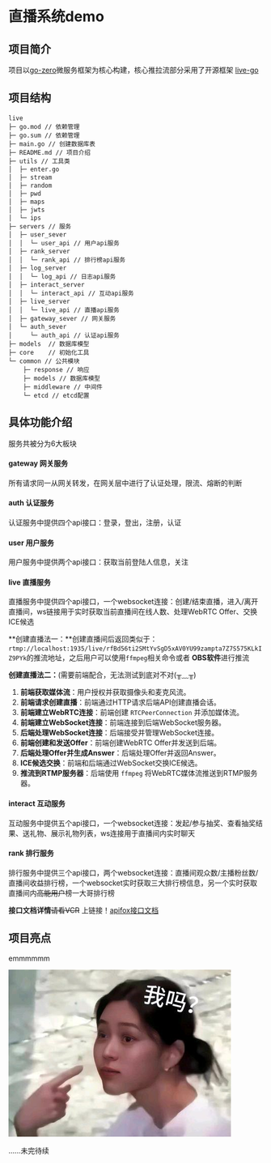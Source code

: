 # 直播系统demo

## 项目简介

项目以[go-zero](https://go-zero.dev/docs/concepts/overview)微服务框架为核心构建，核心推拉流部分采用了开源框架 [live-go](https://github.com/gwuhaolin/livego)

## 项目结构

```
live
├─ go.mod // 依赖管理
├─ go.sum // 依赖管理
├─ main.go // 创建数据库表
├─ README.md // 项目介绍
├─ utils // 工具类
│  ├─ enter.go
│  ├─ stream
│  ├─ random
│  ├─ pwd
│  ├─ maps
│  ├─ jwts
│  └─ ips
├─ servers // 服务
│  ├─ user_sever
│  │  └─ user_api // 用户api服务
│  ├─ rank_server
│  │  └─ rank_api // 排行榜api服务
│  ├─ log_server
│  │  └─ log_api // 日志api服务
│  ├─ interact_server
│  │  └─ interact_api // 互动api服务
│  ├─ live_server
│  │  └─ live_api // 直播api服务
│  ├─ gateway_sever // 网关服务
│  └─ auth_sever
│     └─ auth_api // 认证api服务
├─ models  // 数据库模型
├─ core    // 初始化工具
└─ common // 公共模块
    ├─ response // 响应
    ├─ models // 数据库模型
    ├─ middleware // 中间件
    └─ etcd // etcd配置
```

## 具体功能介绍

服务共被分为6大板块

#### gateway 网关服务

所有请求同一从网关转发，在网关层中进行了认证处理，限流、熔断的判断

#### auth 认证服务

认证服务中提供四个api接口：登录，登出，注册，认证

#### user 用户服务

用户服务中提供两个api接口：获取当前登陆人信息，关注

#### live 直播服务

直播服务中提供四个api接口，一个websocket连接：创建/结束直播，进入/离开直播间，ws链接用于实时获取当前直播间在线人数、处理WebRTC Offer、交换ICE候选

**创建直播法一：**创建直播间后返回类似于：`rtmp://localhost:1935/live/rfBd56ti2SMtYvSgD5xAV0YU99zampta7Z7S575KLkIZ9PYk`的推流地址，之后用户可以使用`ffmpeg`相关命令或者 **OBS软件**进行推流

**创建直播法二：**(需要前端配合，无法测试到底对不对(╥﹏╥)

1. **前端获取媒体流**：用户授权并获取摄像头和麦克风流。
2. **前端请求创建直播**：前端通过HTTP请求后端API创建直播会话。
3. **前端建立WebRTC连接**：前端创建 `RTCPeerConnection` 并添加媒体流。
4. **前端建立WebSocket连接**：前端连接到后端WebSocket服务器。
5. **后端处理WebSocket连接**：后端接受并管理WebSocket连接。
6. **前端创建和发送Offer**：前端创建WebRTC Offer并发送到后端。
7. **后端处理Offer并生成Answer**：后端处理Offer并返回Answer。
8. **ICE候选交换**：前端和后端通过WebSocket交换ICE候选。
9. **推流到RTMP服务器**：后端使用 `ffmpeg` 将WebRTC媒体流推送到RTMP服务器。

#### interact 互动服务

互动服务中提供五个api接口，一个websocket连接：发起/参与抽奖、查看抽奖结果、送礼物、展示礼物列表，ws连接用于直播间内实时聊天

#### rank 排行服务

排行服务中提供三个api接口，两个websocket连接：直播间观众数/主播粉丝数/直播间收益排行榜，一个websocket实时获取三大排行榜信息，另一个实时获取直播间内~~高能用户~~榜一大哥排行榜

**接口文档详情**~~请看VCR~~ 上链接！[apifox接口文档](https://apifox.com/apidoc/shared-d0a18190-ea8a-44a2-9464-ef1b5a7aded1)

## 项目亮点

emmmmmm

<img src="models/images/wo.jpg" alt=""/>





......未完待续
